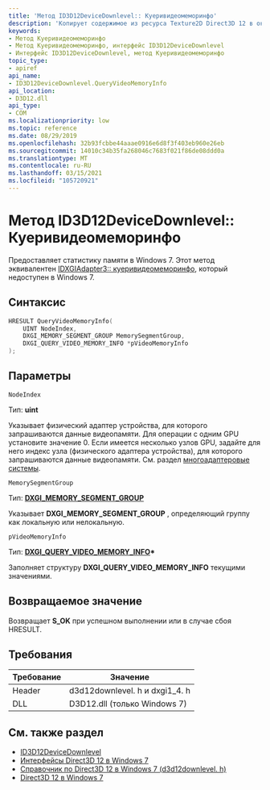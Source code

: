 ```yaml
---
title: 'Метод ID3D12DeviceDownlevel:: Куеривидеомеморинфо'
description: 'Копирует содержимое из ресурса Texture2D Direct3D 12 в окно. | Метод ID3D12DeviceDownlevel:: Куеривидеомеморинфо'
keywords:
- Метод Куеривидеомеморинфо
- Метод Куеривидеомеморинфо, интерфейс ID3D12DeviceDownlevel
- Интерфейс ID3D12DeviceDownlevel, метод Куеривидеомеморинфо
topic_type:
- apiref
api_name:
- ID3D12DeviceDownlevel.QueryVideoMemoryInfo
api_location:
- D3D12.dll
api_type:
- COM
ms.localizationpriority: low
ms.topic: reference
ms.date: 08/29/2019
ms.openlocfilehash: 32b93fcbbe44aaae0916e6d8f3f403eb960e26eb
ms.sourcegitcommit: 14010c34b35fa268046c7683f021f86de08ddd0a
ms.translationtype: MT
ms.contentlocale: ru-RU
ms.lasthandoff: 03/15/2021
ms.locfileid: "105720921"
---
```

# <a name="id3d12devicedownlevelqueryvideomemoryinfo-method"></a>Метод ID3D12DeviceDownlevel:: Куеривидеомеморинфо

Предоставляет статистику памяти в Windows 7. Этот метод эквивалентен [IDXGIAdapter3:: куеривидеомеморинфо](/windows/win32/api/dxgi1_4/nf-dxgi1_4-idxgiadapter3-queryvideomemoryinfo), который недоступен в Windows 7.

## <a name="syntax"></a>Синтаксис

```cpp
HRESULT QueryVideoMemoryInfo( 
    UINT NodeIndex,
    DXGI_MEMORY_SEGMENT_GROUP MemorySegmentGroup,
    DXGI_QUERY_VIDEO_MEMORY_INFO *pVideoMemoryInfo
);
```

## <a name="parameters"></a>Параметры

`NodeIndex`

Тип: **uint**

Указывает физический адаптер устройства, для которого запрашиваются данные видеопамяти. Для операции с одним GPU установите значение 0. Если имеется несколько узлов GPU, задайте для него индекс узла (физического адаптера устройства), для которого запрашиваются данные видеопамяти. См. раздел [многоадаптеровые системы](multi-engine.md).

`MemorySegmentGroup`

Тип: **[DXGI_MEMORY_SEGMENT_GROUP](/windows/win32/api/dxgi1_4/ne-dxgi1_4-dxgi_memory_segment_group)**

Указывает **DXGI_MEMORY_SEGMENT_GROUP** , определяющий группу как локальную или нелокальную.

`pVideoMemoryInfo`

Тип: **[DXGI_QUERY_VIDEO_MEMORY_INFO](/windows/win32/api/dxgi1_4/ns-dxgi1_4-dxgi_query_video_memory_info)\***

Заполняет структуру **DXGI_QUERY_VIDEO_MEMORY_INFO** текущими значениями.

## <a name="return-value"></a>Возвращаемое значение

Возвращает **S_OK** при успешном выполнении или в случае сбоя HRESULT.

## <a name="requirements"></a>Требования

| Требование | Значение |
|--------|------------------|
| Header | d3d12downlevel. h и dxgi1_4. h |
| DLL    | D3D12.dll (только Windows 7) |

## <a name="see-also"></a>См. также раздел
* [ID3D12DeviceDownlevel](id3d12devicedownlevel.md)
* [Интерфейсы Direct3D 12 в Windows 7](direct3d-12on7-interfaces.md)
* [Справочник по Direct3D 12 в Windows 7 (d3d12downlevel. h)](direct3d-12on7-reference.md)
* [Direct3D 12 в Windows 7](https://devblogs.microsoft.com/directx/porting-directx-12-games-to-windows-7/)
